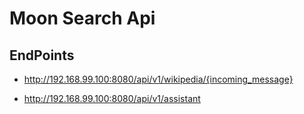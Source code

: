 # Moon Search Api

EndPoints
---------

* http://192.168.99.100:8080/api/v1/wikipedia/{incoming_message}

* http://192.168.99.100:8080/api/v1/assistant
